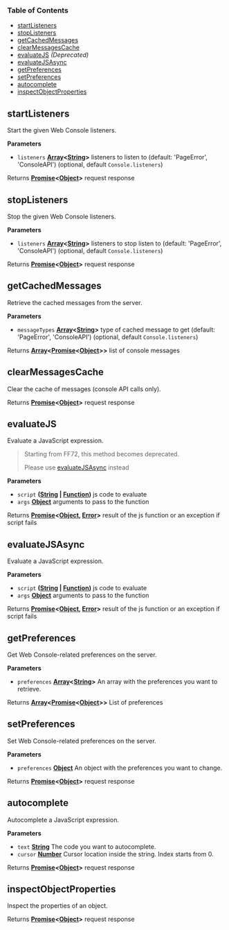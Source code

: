 <!-- Generated by documentation.js. Update this documentation by updating the source code. -->

### Table of Contents

-   [startListeners](#startlisteners)
-   [stopListeners](#stoplisteners)
-   [getCachedMessages](#getcachedmessages)
-   [clearMessagesCache](#clearmessagescache)
-   [evaluateJS](#evaluatejs) *(Deprecated)*
-   [evaluateJSAsync](#evaluatejsasync)
-   [getPreferences](#getpreferences)
-   [setPreferences](#setpreferences)
-   [autocomplete](#autocomplete)
-   [inspectObjectProperties](#inspectobjectproperties)

## startListeners

Start the given Web Console listeners.

**Parameters**

-   `listeners` **[Array](https://developer.mozilla.org/en-US/docs/Web/JavaScript/Reference/Global_Objects/Array)&lt;[String](https://developer.mozilla.org/en-US/docs/Web/JavaScript/Reference/Global_Objects/String)>** listeners to listen to (default: 'PageError', 'ConsoleAPI') (optional, default `Console.listeners`)

Returns **[Promise](https://developer.mozilla.org/en-US/docs/Web/JavaScript/Reference/Global_Objects/Promise)&lt;[Object](https://developer.mozilla.org/en-US/docs/Web/JavaScript/Reference/Global_Objects/Object)>** request response

## stopListeners

Stop the given Web Console listeners.

**Parameters**

-   `listeners` **[Array](https://developer.mozilla.org/en-US/docs/Web/JavaScript/Reference/Global_Objects/Array)&lt;[String](https://developer.mozilla.org/en-US/docs/Web/JavaScript/Reference/Global_Objects/String)>** listeners to stop listen to (default: 'PageError', 'ConsoleAPI') (optional, default `Console.listeners`)

Returns **[Promise](https://developer.mozilla.org/en-US/docs/Web/JavaScript/Reference/Global_Objects/Promise)&lt;[Object](https://developer.mozilla.org/en-US/docs/Web/JavaScript/Reference/Global_Objects/Object)>** request response

## getCachedMessages

Retrieve the cached messages from the server.

**Parameters**

-   `messageTypes` **[Array](https://developer.mozilla.org/en-US/docs/Web/JavaScript/Reference/Global_Objects/Array)&lt;[String](https://developer.mozilla.org/en-US/docs/Web/JavaScript/Reference/Global_Objects/String)>** type of cached message to get (default: 'PageError', 'ConsoleAPI') (optional, default `Console.listeners`)

Returns **[Array](https://developer.mozilla.org/en-US/docs/Web/JavaScript/Reference/Global_Objects/Array)&lt;[Promise](https://developer.mozilla.org/en-US/docs/Web/JavaScript/Reference/Global_Objects/Promise)&lt;[Object](https://developer.mozilla.org/en-US/docs/Web/JavaScript/Reference/Global_Objects/Object)>>** list of console messages

## clearMessagesCache

Clear the cache of messages (console API calls only).

Returns **[Promise](https://developer.mozilla.org/en-US/docs/Web/JavaScript/Reference/Global_Objects/Promise)&lt;[Object](https://developer.mozilla.org/en-US/docs/Web/JavaScript/Reference/Global_Objects/Object)>** request response

## evaluateJS

Evaluate a JavaScript expression.

> Starting from FF72, this method becomes deprecated.
> 
> Please use [evaluateJSAsync](#evaluatejsasync) instead

**Parameters**

-   `script` **([String](https://developer.mozilla.org/en-US/docs/Web/JavaScript/Reference/Global_Objects/String) \| [Function](https://developer.mozilla.org/en-US/docs/Web/JavaScript/Reference/Statements/function))** js code to evaluate
-   `args` **[Object](https://developer.mozilla.org/en-US/docs/Web/JavaScript/Reference/Global_Objects/Object)** arguments to pass to the function

Returns **[Promise](https://developer.mozilla.org/en-US/docs/Web/JavaScript/Reference/Global_Objects/Promise)&lt;[Object](https://developer.mozilla.org/en-US/docs/Web/JavaScript/Reference/Global_Objects/Object), [Error](https://developer.mozilla.org/en-US/docs/Web/JavaScript/Reference/Global_Objects/Error)>** result of the js function or an exception if script fails

## evaluateJSAsync

Evaluate a JavaScript expression.

**Parameters**

-   `script` **([String](https://developer.mozilla.org/en-US/docs/Web/JavaScript/Reference/Global_Objects/String) \| [Function](https://developer.mozilla.org/en-US/docs/Web/JavaScript/Reference/Statements/function))** js code to evaluate
-   `args` **[Object](https://developer.mozilla.org/en-US/docs/Web/JavaScript/Reference/Global_Objects/Object)** arguments to pass to the function

Returns **[Promise](https://developer.mozilla.org/en-US/docs/Web/JavaScript/Reference/Global_Objects/Promise)&lt;[Object](https://developer.mozilla.org/en-US/docs/Web/JavaScript/Reference/Global_Objects/Object), [Error](https://developer.mozilla.org/en-US/docs/Web/JavaScript/Reference/Global_Objects/Error)>** result of the js function or an exception if script fails

## getPreferences

Get Web Console-related preferences on the server.

**Parameters**

-   `preferences` **[Array](https://developer.mozilla.org/en-US/docs/Web/JavaScript/Reference/Global_Objects/Array)&lt;[String](https://developer.mozilla.org/en-US/docs/Web/JavaScript/Reference/Global_Objects/String)>** An array with the preferences you want to retrieve.

Returns **[Array](https://developer.mozilla.org/en-US/docs/Web/JavaScript/Reference/Global_Objects/Array)&lt;[Promise](https://developer.mozilla.org/en-US/docs/Web/JavaScript/Reference/Global_Objects/Promise)&lt;[Object](https://developer.mozilla.org/en-US/docs/Web/JavaScript/Reference/Global_Objects/Object)>>** List of preferences

## setPreferences

Set Web Console-related preferences on the server.

**Parameters**

-   `preferences` **[Object](https://developer.mozilla.org/en-US/docs/Web/JavaScript/Reference/Global_Objects/Object)** An object with the preferences you want to change.

Returns **[Promise](https://developer.mozilla.org/en-US/docs/Web/JavaScript/Reference/Global_Objects/Promise)&lt;[Object](https://developer.mozilla.org/en-US/docs/Web/JavaScript/Reference/Global_Objects/Object)>** request response

## autocomplete

Autocomplete a JavaScript expression.

**Parameters**

-   `text` **[String](https://developer.mozilla.org/en-US/docs/Web/JavaScript/Reference/Global_Objects/String)** The code you want to autocomplete.
-   `cursor` **[Number](https://developer.mozilla.org/en-US/docs/Web/JavaScript/Reference/Global_Objects/Number)** Cursor location inside the string. Index starts from 0.

Returns **[Promise](https://developer.mozilla.org/en-US/docs/Web/JavaScript/Reference/Global_Objects/Promise)&lt;[Object](https://developer.mozilla.org/en-US/docs/Web/JavaScript/Reference/Global_Objects/Object)>** request response

## inspectObjectProperties

Inspect the properties of an object.

Returns **[Promise](https://developer.mozilla.org/en-US/docs/Web/JavaScript/Reference/Global_Objects/Promise)&lt;[Object](https://developer.mozilla.org/en-US/docs/Web/JavaScript/Reference/Global_Objects/Object)>** request response
